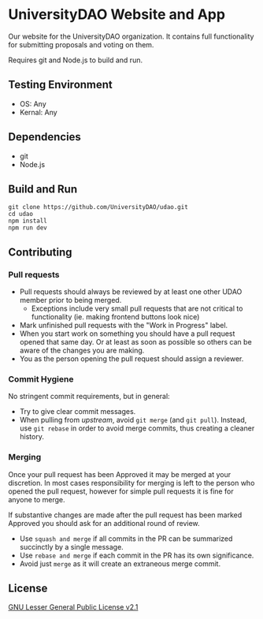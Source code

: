 # UniversityDAO Website and App

Our website for the UniversityDAO organization. It contains full functionality for submitting proposals and voting on them.

Requires git and Node.js to build and run.

## Testing Environment
* OS: Any
* Kernal: Any

## Dependencies
* git
* Node.js

## Build and Run
```shell
git clone https://github.com/UniversityDAO/udao.git
cd udao
npm install
npm run dev
```

## Contributing

### Pull requests
- Pull requests should always be reviewed by at least one other UDAO member prior to being merged.
  - Exceptions include very small pull requests that are not critical to functionality (ie. making frontend buttons look nice)
- Mark unfinished pull requests with the "Work in Progress" label.
- When you start work on something you should have a pull request opened that same day. Or at least as soon as possible so others can be aware of the changes you are making.
- You as the person opening the pull request should assign a reviewer.

### Commit Hygiene
No stringent commit requirements, but in general:
- Try to give clear commit messages.
- When pulling from *upstream*, avoid `git merge` (and `git pull`). Instead, use `git rebase` in
order to avoid merge commits, thus creating a cleaner history.

### Merging
Once your pull request has been Approved it may be merged at your discretion. In most cases responsibility for merging is left to the person who opened the pull request, however for simple pull requests it is fine for anyone to merge.

If substantive changes are made after the pull request has been marked Approved you should ask for an additional round of review.

- Use `squash and merge` if all commits in the PR can be summarized succinctly by a single message.
- Use `rebase and merge` if each commit in the PR has its own significance.
- Avoid just `merge` as it will create an extraneous merge commit.

## License
[GNU Lesser General Public License v2.1](https://choosealicense.com/licenses/lgpl-2.1/)
